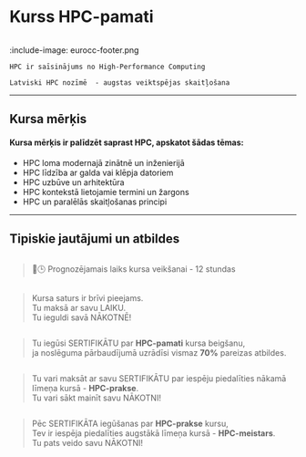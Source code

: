 # Kurss HPC-pamati

<!-- ## Par kursu -->

```attention-note {label: "Kursu piedāvā"}
```

:include-image: eurocc-footer.png

```attention-note {label: "Ko nozīmē HPC?"}
HPC ir saīsinājums no High-Performance Computing
```

```attention-note {label: "Tev ir jāzina"}
Latviski HPC nozīmē  - augstas veiktspējas skaitļošana 
```
---

## Kursa mērķis

#### Kursa mērķis ir palīdzēt saprast HPC, apskatot šādas tēmas:

- HPC loma modernajā zinātnē un inženierijā
- HPC līdzība ar galda vai klēpja datoriem
- HPC uzbūve un arhitektūra
- HPC kontekstā lietojamie termini un žargons 
- HPC un paralēlās skaitļošanas principi

---

## Tipiskie jautājumi un atbildes 

```attention-question {label: "Cik ilgi ir jāstudē?"}
```

> 🍃🕒 Prognozējamais laiks kursa veikšanai - 12 stundas



```attention-question {label: "Cik ir jāmaksā?"}
```

>  Kursa saturs ir brīvi pieejams.   
 Tu maksā ar savu LAIKU.  
 Tu ieguldi savā NĀKOTNĒ!

```attention-question {label: "Vai ES iegūšu kādu DOKUMENTU?"}
```
> Tu iegūsi SERTIFIKĀTU par **HPC-pamati** kursa beigšanu,   
ja noslēguma pārbaudījumā uzrādīsi vismaz **70%** pareizas atbildes.

```attention-question {label: "Kur MAN var noderēt SERTIFIKĀTS?"}
```

>  Tu vari maksāt ar savu SERTIFIKĀTU par iespēju piedalīties nākamā līmeņa kursā - **HPC-prakse**.  
Tu vari sākt mainīt savu NĀKOTNI!

```attention-question {label: "Dzirdēts, ka esot trīs HPC kursi..."}
```
>  Pēc SERTIFIKĀTA iegūšanas par **HPC-prakse** kursu,  
Tev ir iespēja piedalīties augstākā līmeņa kursā - **HPC-meistars**.  
Tu pats veido savu NĀKOTNI!
